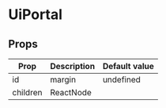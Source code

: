 # UiPortal

## Props

| Prop     | Description | Default value |
| -------- | ----------- | ------------- |
| id       | margin      | undefined     |
| children | ReactNode   |               |
